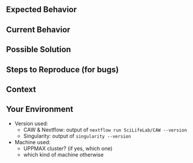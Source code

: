 <!--- Thanks a lot for reporting an issue on CAW -->
<!--- Can you please give us more details about the bug you experienced -->
<!--- or about the change/improvement you suggest  -->

## Expected Behavior
<!--- If you're describing a bug, tell us what should happen -->
<!--- If you're suggesting a change/improvement, tell us how you think it should work -->

## Current Behavior
<!--- If describing a bug, tell us what happened -->
<!--- If suggesting a change/improvement, explain the difference from current behavior -->

## Possible Solution
<!--- Not obligatory, but suggest a fix/reason for the bug, -->
<!--- or ideas how to implement the addition or change -->

## Steps to Reproduce (for bugs)
<!--- Command line executed -->

## Context
<!--- Providing context helps us coming up with a solution -->
<!--- Re-execute said command line with --verbose and -resume -->
<!--- and join the .nextflow.log and the trace.txt files -->
<!--- Please, also join your tsv file -->

## Your Environment
<!--- Include as many relevant details about the environment you experienced the bug in -->
* Version used:
  - CAW & Nextflow: output of `nextflow run SciLifeLab/CAW --version`
  - Singularity: output of `singularity --version`
* Machine used:
  - UPPMAX cluster? (if yes, which one)
  - which kind of machine otherwise
